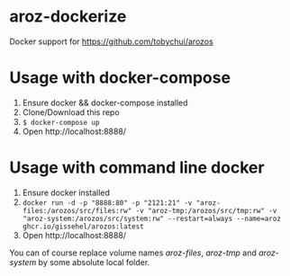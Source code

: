 # aroz-dockerize

Docker support for https://github.com/tobychui/arozos

# Usage with docker-compose

1. Ensure docker && docker-compose installed
2. Clone/Download this repo
3. `$ docker-compose up`
4. Open http://localhost:8888/

# Usage with command line docker

1. Ensure docker installed
2. `docker run -d -p "8888:80" -p "2121:21" -v "aroz-files:/arozos/src/files:rw" -v "aroz-tmp:/arozos/src/tmp:rw" -v "aroz-system:/arozos/src/system:rw" --restart=always --name=aroz ghcr.io/gissehel/arozos:latest`
3. Open http://localhost:8888/

You can of course replace volume names *aroz-files*, *aroz-tmp* and *aroz-system* by some absolute local folder.

